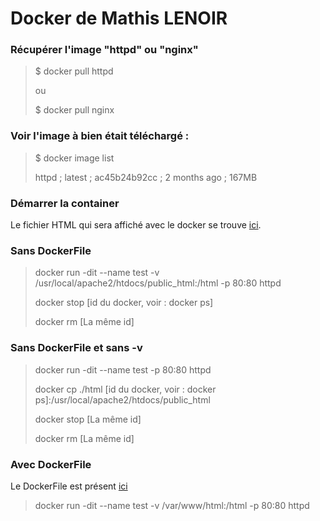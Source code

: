 # Docker de Mathis LENOIR

### Récupérer l'image "httpd" ou "nginx"

> $ docker pull httpd
>
> ou
>
> $ docker pull nginx

### Voir l'image à bien était téléchargé :

> $ docker image list
>
> httpd ; latest ; ac45b24b92cc ; 2 months ago ; 167MB

### Démarrer la container

Le fichier HTML qui sera affiché avec le docker se trouve [ici](./html/index.html).

### Sans DockerFile
> docker run -dit --name test -v /usr/local/apache2/htdocs/public_html:/html -p 80:80 httpd
>
> docker stop [id du docker, voir : docker ps]
>
> docker rm [La même id]
### Sans DockerFile et sans -v
> docker run -dit --name test -p 80:80 httpd
> 
> docker cp ./html [id du docker, voir : docker ps]:/usr/local/apache2/htdocs/public_html
>
> docker stop [La même id]
>
> docker rm [La même id]

### Avec DockerFile
Le DockerFile est présent [ici](./DockerFile)

> docker run -dit --name test -v /var/www/html:/html -p 80:80 httpd